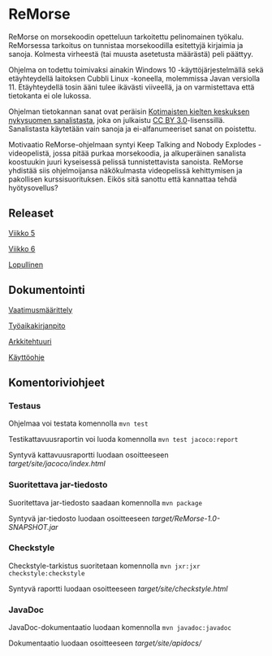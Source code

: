 # ReMorse

ReMorse on morsekoodin opetteluun tarkoitettu pelinomainen työkalu. ReMorsessa tarkoitus on tunnistaa morsekoodilla esitettyjä kirjaimia ja sanoja. Kolmesta virheestä (tai muusta asetetusta määrästä) peli päättyy. 

Ohjelma on todettu toimivaksi ainakin Windows 10 -käyttöjärjestelmällä sekä etäyhteydellä laitoksen Cubbli Linux -koneella, molemmissa Javan versiolla 11. Etäyhteydellä tosin ääni tulee ikävästi viiveellä, ja on varmistettava että tietokanta ei ole lukossa.

Ohjelman tietokannan sanat ovat peräisin [Kotimaisten kielten keskuksen nykysuomen sanalistasta](http://kaino.kotus.fi/sanat/nykysuomi/), joka on julkaistu [CC BY 3.0](https://creativecommons.org/licenses/by/3.0/deed.fi)-lisenssillä. Sanalistasta käytetään vain sanoja ja ei-alfanumeeriset sanat on poistettu.

Motivaatio ReMorse-ohjelmaan syntyi Keep Talking and Nobody Explodes -videopelistä, jossa pitää purkaa 
morsekoodia, ja alkuperäinen sanalista koostuukin juuri kyseisessä pelissä tunnistettavista sanoista. 
ReMorse yhdistää siis ohjelmoijansa näkökulmasta videopelissä kehittymisen ja pakollisen kurssisuorituksen. 
Eikös sitä sanottu että kannattaa tehdä hyötysovellus? 

## Releaset

[Viikko 5](https://github.com/Salm1ac/ot-harjoitustyo/releases/tag/viikko5)

[Viikko 6](https://github.com/Salm1ac/ot-harjoitustyo/releases/tag/viikko6)

[Lopullinen](https://github.com/Salm1ac/ot-harjoitustyo/releases/tag/lopullinen)

## Dokumentointi

[Vaatimusmäärittely](https://github.com/Salm1ac/ot-harjoitustyo/blob/master/dokumentaatio/vaatimusmaarittely.md)

[Työaikakirjanpito](https://github.com/Salm1ac/ot-harjoitustyo/blob/master/dokumentaatio/tuntikirjanpito.md)

[Arkkitehtuuri](https://github.com/Salm1ac/ot-harjoitustyo/blob/master/dokumentaatio/arkkitehtuuri.md)

[Käyttöohje](https://github.com/Salm1ac/ot-harjoitustyo/blob/master/dokumentaatio/kayttoohje.md)

## Komentoriviohjeet

### Testaus

Ohjelmaa voi testata komennolla `mvn test`

Testikattavuusraportin voi luoda komennolla `mvn test jacoco:report`

Syntyvä kattavuusraportti luodaan osoitteeseen *target/site/jacoco/index.html*

### Suoritettava jar-tiedosto

Suoritettava jar-tiedosto saadaan komennolla `mvn package`

Syntyvä jar-tiedosto luodaan osoitteeseen *target/ReMorse-1.0-SNAPSHOT.jar*

### Checkstyle

Checkstyle-tarkistus suoritetaan komennolla `mvn jxr:jxr checkstyle:checkstyle`

Syntyvä raportti luodaan osoitteeseen *target/site/checkstyle.html*

### JavaDoc

JavaDoc-dokumentaatio luodaan komennolla `mvn javadoc:javadoc`

Dokumentaatio luodaan osoitteeseen *target/site/apidocs/*

